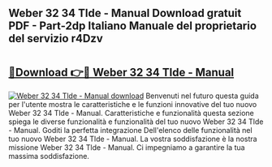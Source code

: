 ## Weber 32 34 Tlde - Manual Download gratuit PDF - Part-2dp Italiano Manuale del proprietario del servizio r4Dzv

# <h2><a href="http://dff135.blite.top/?on=Weber+32+34+Tlde+-+Manual">🔗Download 👉🔴 Weber 32 34 Tlde - Manual</a></h2>

[![Weber 32 34 Tlde - Manual download](https://i.imgur.com/lujVjoI.png)](http://dff135.blite.top/?on=Weber+32+34+Tlde+-+Manual)
Benvenuti nel futuro questa guida per l'utente mostra le caratteristiche e le funzioni innovative del tuo nuovo Weber 32 34 Tlde - Manual. Caratteristiche e funzionalità questa sezione spiega le diverse funzionalità e funzionalità del tuo nuovo Weber 32 34 Tlde - Manual. Goditi la perfetta integrazione Dell'elenco delle funzionalità nel tuo nuovo Weber 32 34 Tlde - Manual. La vostra soddisfazione è la nostra missione Weber 32 34 Tlde - Manual. Ci impegniamo a garantire la tua massima soddisfazione.
